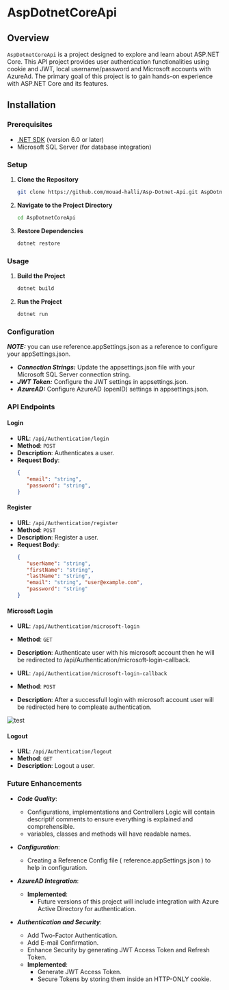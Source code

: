 # AspDotnetCoreApi

## Overview

`AspDotnetCoreApi` is a project designed to explore and learn about ASP.NET Core. This API project provides user authentication functionalities using cookie and JWT, local username/password and Microsoft accounts with AzureAd. The primary goal of this project is to gain hands-on experience with ASP.NET Core and its features.

## Installation

### Prerequisites

- [.NET SDK](https://dotnet.microsoft.com/download) (version 6.0 or later)
- Microsoft SQL Server (for database integration)

### Setup

1. **Clone the Repository**

   ```bash
   git clone https://github.com/mouad-halli/Asp-Dotnet-Api.git AspDotnetCoreApi
   ```

2. **Navigate to the Project Directory**

   ```bash
   cd AspDotnetCoreApi
   ```
   
4. **Restore Dependencies**

    ```bash
    dotnet restore
    ```
    
### Usage

1. **Build the Project**

   ```bash
   dotnet build
   ```

2. **Run the Project**

   ```bash
   dotnet run
   ```

### Configuration
***NOTE:*** you can use reference.appSettings.json as a reference to configure your appSettings.json.
- ***Connection Strings:*** Update the appsettings.json file with your Microsoft SQL Server connection string.
- ***JWT Token:*** Configure the JWT settings in appsettings.json.
- ***AzureAD:*** Configure AzureAD (openID) settings in appsettings.json.

### API Endpoints

#### Login

- **URL**: `/api/Authentication/login`
- **Method**: `POST`
- **Description**: Authenticates a user.
- **Request Body**:
  ```json
  {
     "email": "string",
     "password": "string",
  }

#### Register

- **URL**: `/api/Authentication/register`
- **Method**: `POST`
- **Description**: Register a user.
- **Request Body**:
  ```json
  {
     "userName": "string",
     "firstName": "string",
     "lastName": "string",
     "email": "string", "user@example.com",
     "password": "string"
  }

#### Microsoft Login

- **URL**: `/api/Authentication/microsoft-login`
- **Method**: `GET`
- **Description**: Authenticate user with his microsoft account then he will be redirected to /api/Authentication/microsoft-login-callback.

- **URL**: `/api/Authentication/microsoft-login-callback`
- **Method**: `POST`
- **Description**: After a successfull login with microsoft account user will be redirected here to compleate authentication.

![test](https://github.com/mouad-halli/AspDotnetCore-Api/raw/main/readMeImgs/AzureAd%20OAuth2%20diagram.png)
  
#### Logout

- **URL**: `/api/Authentication/logout`
- **Method**: `GET`
- **Description**: Logout a user.

### Future Enhancements

- ***Code Quality***:
   - Configurations, implementations and Controllers Logic will contain descriptif comments to ensure everything is explained and comprehensible.
   - variables, classes and methods will have readable names.

- ***Configuration***:
   - Creating a Reference Config file ( reference.appSettings.json ) to help in configuration.
          
- ***AzureAD Integration***:
   - **Implemented**:
      - Future versions of this project will include integration with Azure Active Directory for authentication.
        
- ***Authentication and Security***:
   - Add Two-Factor Authentication.
   - Add E-mail Confirmation.
   - Enhance Security by generating JWT Access Token and Refresh Token.
   - **Implemented**:
      - Generate JWT Access Token.
      - Secure Tokens by storing them inside an HTTP-ONLY cookie.




  
